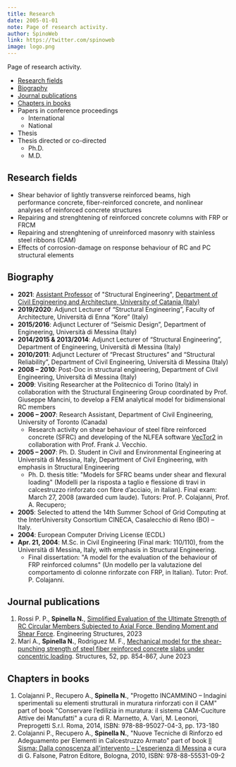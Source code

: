 ```yaml
---
title: Research
date: 2005-01-01
note: Page of research activity.
author: SpinoWeb
link: https://twitter.com/spinoweb
image: logo.png
---
```


Page of research activity.

<!-- end -->

- <a href="#ResearchFields">Research fields</a>
- <a href="#Biography">Biography</a>
- <a href="#JournalPublications">Journal publications</a>
- <a href="#ChaptersInBooks">Chapters in books</a>
- Papers in conference proceedings
  - International
  - National
- Thesis
- Thesis directed or co-directed
  - Ph.D.
  - M.D.

## Research fields

<a name="ResearchFields"></a>

- Shear behavior of lightly transverse reinforced beams, high performance concrete, fiber-reinforced concrete, and nonlinear analyses of reinforced concrete structures
- Repairing and strenghtening of reinforced concrete columns with FRP or FRCM
- Repairing and strenghtening of unreinforced masonry with stainless steel ribbons (CAM)
- Effects of corrosion-damage on response behaviour of RC and PC structural elements

## Biography

<a name="Biography"></a>

- **2021**: <u>Assistant Professor</u> of "Structural Engineering", <a href="https://www.dicar.unict.it/docenti/nino.spinella" target="_blank">Department of Civil Engineering and Architecture, University of Catania (Italy)</a>
- **2019/2020**: Adjunct Lecturer of “Structural Engineering”, Faculty of Architecture, Università di Enna “Kore” (Italy)
- **2015/2016**: Adjunct Lecturer of “Seismic Design”, Department of Engineering, Università di Messina (Italy)
- **2014/2015 & 2013/2014**: Adjunct Lecturer of “Structural Engineering”, Department of Engineering, Università di Messina (Italy)
- **2010/2011**: Adjunct Lecturer of “Precast Structures” and “Structural Reliability”, Department of Civil Engineering, Università di Messina (Italy)
- **2008 – 2010**: Post-Doc in structural engineering, Department of Civil Engineering, Università di Messina (Italy)
- **2009**: Visiting Researcher at the Politecnico di Torino (Italy) in collaboration with the Structural Engineering Group coordinated by Prof. Giuseppe Mancini, to develop a FEM analytical model for bidimensional RC members
- **2006 – 2007**: Research Assistant, Department of Civil Engineering, University of Toronto (Canada)
  - Research activity on shear behaviour of steel fibre reinforced concrete (SFRC) and developing of the NLFEA software <a href="http://www.vectoranalysisgroup.com/" target="_blank">VecTor2</a> in collaboration with Prof. Frank J. Vecchio.
- **2005 – 2007**: Ph. D. Student in Civil and Environmental Engineering at Università di Messina, Italy, Department of Civil Engineering, with emphasis in Structural Engineering
  - Ph. D. thesis title: "Models for SFRC beams under shear and flexural loading" (Modelli per la risposta a taglio e flessione di travi in calcestruzzo rinforzato con fibre d’acciaio, in italian). Final exam: March 27, 2008 (awarded cum laude). Tutors: Prof. P. Colajanni, Prof. A. Recupero;
- **2005**: Selected to attend the 14th Summer School of Grid Computing at the InterUniversity Consortium CINECA, Casalecchio di Reno (BO) – Italy.
- **2004**: European Computer Driving License (ECDL)
- **Apr. 21, 2004**: M.Sc. in Civil Engineering (Final mark: 110/110), from the Università di Messina, Italy, with emphasis in Structural Engineering.
  - Final dissertation: "A model for the evaluation of the behaviour of FRP reinforced columns" (Un modello per la valutazione del comportamento di colonne rinforzate con FRP, in Italian). Tutor: Prof. P. Colajanni.

## Journal publications

<a name="JournalPublications"></a>

1. Rossi P. P., **Spinella N.**, <a href="#JournalPublications" target="_blank">Simplified Evaluation of the Ultimate Strength of RC Circular Members Subjected to Axial Force, Bending Moment and Shear Force</a>. Engineering Structures, 2023
2. Marí A., **Spinella N.**, Rodriguez M. F., <a href="https://doi.org/10.1016/j.istruc.2023.04.035" target="_blank">Mechanical model for the shear-punching strength of steel fiber reinforced concrete slabs under concentric loading</a>. Structures, 52, pp. 854-867, June 2023

## Chapters in books

<a name="ChaptersInBooks"></a>

1. Colajanni P., Recupero A., **Spinella N.**, "Progetto INCAMMINO – Indagini sperimentali su elementi strutturali in muratura rinforzati con il CAM" part of book "Conservare l’edilizia in muratura: il sistema CAM-Cuciture Attive dei Manufatti" a cura di R. Marnetto, A. Vari, M. Leonori, Preprogetti S.r.l. Roma, 2014, ISBN: 978-88-95027-04-3, pp. 173-180
2. Colajanni P., Recupero A., **Spinella N.**, "Nuove Tecniche di Rinforzo ed Adeguamento per Elementi in Calcestruzzo Armato" part of book <a href="http://www.patroneditore.com/volumi/9788855531092/il-sisma-dalla-conoscenza-all-intervento-l-esperienza-di-messina" target="_blank">Il Sisma: Dalla conoscenza all'intervento – L'esperienza di Messina</a> a cura di G. Falsone, Patron Editore, Bologna, 2010, ISBN: 978-88-55531-09-2
